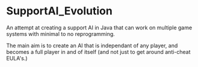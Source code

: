 # SupportAI_Evolution
An attempt at creating a support AI in Java that can work on multiple game systems with minimal to no reprogramming.

The main aim is to create an AI that is independant of any player, and becomes a full player in and of itself (and not just to get around anti-cheat EULA's.)
